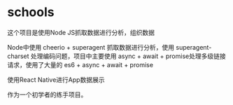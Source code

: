 # schools

这个项目是使用Node JS抓取数据进行分析，组织数据

Node中使用 cheerio + superagent 抓取数据进行分析，使用 superagent-charset 处理编码问题，项目中主要使用 async + await + promise处理多级链接请求，使用了大量的 es6 + async + await + promise


使用React Native进行App数据展示

作为一个初学者的练手项目。
